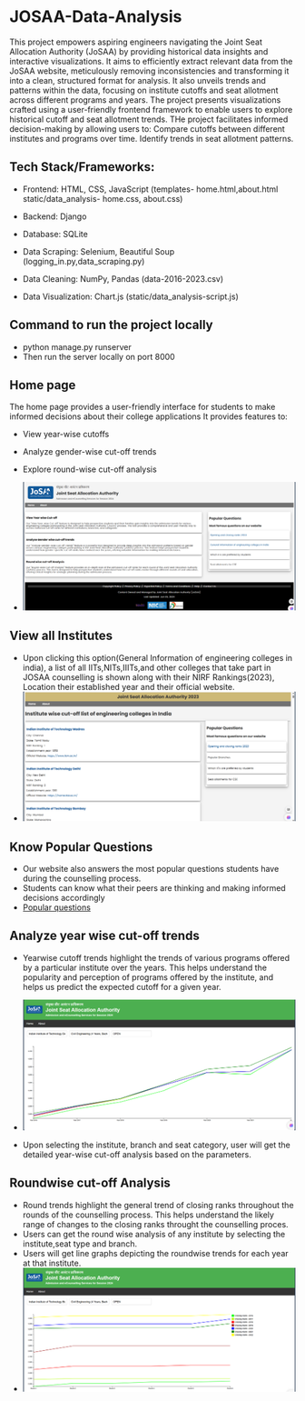 # JOSAA-Data-Analysis
This project empowers aspiring engineers navigating the Joint Seat Allocation Authority (JoSAA) by providing historical data insights and interactive visualizations.
It aims to efficiently extract relevant data from the JoSAA website, meticulously removing inconsistencies and transforming it into a clean, structured format for analysis.
It also unveils trends and patterns within the data, focusing on institute cutoffs and seat allotment across different programs and years.
The project presents visualizations crafted using a user-friendly frontend framework to enable users to explore historical cutoff and seat allotment trends.
THe project facilitates informed decision-making by allowing users to:
Compare cutoffs between different institutes and programs over time.
Identify trends in seat allotment patterns.


## Tech Stack/Frameworks:
- Frontend: HTML, CSS, JavaScript (templates- home.html,about.html static/data_analysis- home.css, about.css)
* Backend: Django
+ Database: SQLite
- Data Scraping: Selenium, Beautiful Soup (logging_in.py,data_scraping.py)
* Data Cleaning: NumPy, Pandas (data-2016-2023.csv)
+ Data Visualization: Chart.js (static/data_analysis-script.js)

## Command to run the project locally
- python manage.py runserver
- Then run the server locally on port 8000

## Home page
The home page provides a user-friendly interface for students to make informed decisions about their college applications
It provides features to:
- View year-wise cutoffs
- Analyze gender-wise cut-off trends
- Explore round-wise cut-off analysis

- ![Home page](https://github.com/blossomedinautumn/JOSAA_DataAnalysis/blob/main/data_analysis/static/images/home.png)

## View all Institutes
- Upon clicking this option(General Information of engineering colleges in india), a list of all IITs,NITs,IIITs,and other colleges that take part in JOSAA counselling is shown along with their NIRF Rankings(2023), Location their established year and their official website.
- ![Institute wise cutoff list](https://github.com/blossomedinautumn/JOSAA_DataAnalysis/blob/main/data_analysis/static/images/institute-wise.png)
 
## Know Popular Questions
- Our website also answers the most popular questions students have during the counselling process.
- Students can know what their peers are thinking and making informed decisions accordingly
- [Popular questions](https://github.com/blossomedinautumn/JOSAA_DataAnalysis/blob/main/data_analysis/static/images/popular-question.png)

## Analyze year wise cut-off trends
- Yearwise cutoff trends highlight the trends of various programs offered by a particular institute over the years. This helps understand the popularity and perception of programs offered by the institute, and helps us predict the expected cutoff for a given year.
- ![Year wise trends](https://github.com/blossomedinautumn/JOSAA_DataAnalysis/blob/main/data_analysis/static/images/year-wise.png)
  
- Upon selecting the institute, branch and seat category, user will get the detailed year-wise cut-off analysis based on the parameters.

## Roundwise cut-off Analysis
- Round trends highlight the general trend of closing ranks throughout the rounds of the counselling process. This helps understand the likely range of changes to the closing ranks throught the counselling proces.
- Users can get the round wise analysis of any institute by selecting the institute,seat type and branch. 
- Users will get line graphs depicting the roundwise trends for each year at that institute.
- ![roundwise trends](https://github.com/blossomedinautumn/JOSAA_DataAnalysis/blob/main/data_analysis/static/images/round-wise.png)







